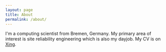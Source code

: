 ```yaml
---
layout: page
title: About
permalink: /about/
---
```


I'm a computing scientist from Bremen, Germany. My primary area of interest is site reliability engineering which is also my dayjob.
My CV is on [Xing][xing].

[xing]: https://www.xing.com/profile/Till_Backhaus

